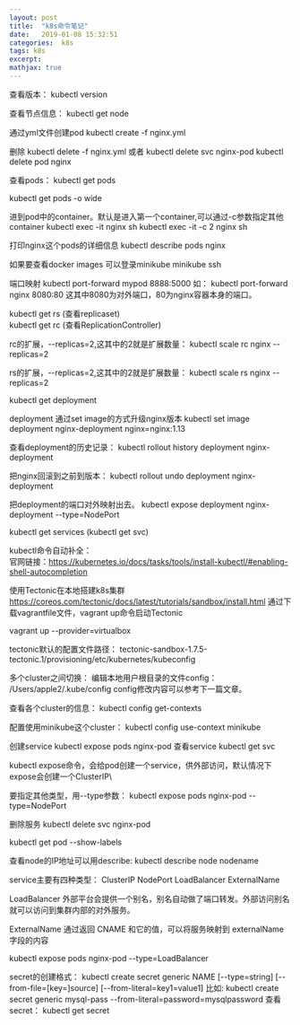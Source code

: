 ```yaml
---
layout: post
title:  "k8s命令笔记"
date:   2019-01-08 15:32:51
categories:  k8s
tags: k8s
excerpt: 
mathjax: true
---
```


查看版本：
kubectl version

查看节点信息：
kubectl get node

通过yml文件创建pod
kubectl create -f nginx.yml

删除
kubectl delete -f nginx.yml
或者
kubectl delete svc nginx-pod
kubectl delete pod nginx

查看pods：
kubectl get pods

kubectl get pods -o wide

进到pod中的container。默认是进入第一个container,可以通过-c参数指定其他container
kubectl exec -it nginx sh
kubectl exec -it -c 2 nginx sh

打印nginx这个pods的详细信息
kubectl describe pods nginx

如果要查看docker images 可以登录minikube
minikube ssh

端口映射
kubectl port-forward mypod 8888:5000
如：
kubectl port-forward nginx 8080:80
这其中8080为对外端口，80为nginx容器本身的端口。


kubectl get rs  (查看replicaset)  
kubectl get rc  (查看ReplicationController)

rc的扩展，--replicas=2,这其中的2就是扩展数量：
kubectl scale rc nginx --replicas=2

rs的扩展，--replicas=2,这其中的2就是扩展数量：
kubectl scale rs nginx --replicas=2


kubectl get deployment

deployment 通过set image的方式升级nginx版本
kubectl set image deployment nginx-deployment nginx=nginx:1.13

查看deployment的历史记录：
kubectl rollout history deployment nginx-deployment

把nginx回滚到之前到版本：
kubectl rollout undo deployment nginx-deployment


把deployment的端口对外映射出去。
kubectl expose deployment nginx-deployment --type=NodePort

kubectl get services (kubectl get svc)

kubectl命令自动补全：   
官网链接：https://kubernetes.io/docs/tasks/tools/install-kubectl/#enabling-shell-autocompletion 

使用Tectonic在本地搭建k8s集群
https://coreos.com/tectonic/docs/latest/tutorials/sandbox/install.html
通过下载vagrantfile文件，vagrant up命令启动Tectonic

vagrant up --provider=virtualbox

tectonic默认的配置文件路径：
tectonic-sandbox-1.7.5-tectonic.1/provisioning/etc/kubernetes/kubeconfig

多个cluster之间切换：
编辑本地用户根目录的文件config：
/Users/apple2/.kube/config
config修改内容可以参考下一篇文章。

查看各个cluster的信息：
kubectl config get-contexts

配置使用minikube这个cluster：
kubectl config use-context minikube


创建service
kubectl expose pods nginx-pod
查看service 
kubectl get svc

kubectl expose命令，会给pod创建一个service，供外部访问，默认情况下expose会创建一个ClusterIP\

要指定其他类型，用--type参数：
kubectl expose pods nginx-pod --type=NodePort

删除服务
kubectl delete svc nginx-pod

kubectl get pod --show-labels

查看node的IP地址可以用describe:
kubectl describe node nodename


service主要有四种类型：
ClusterIP
NodePort
LoadBalancer
ExternalName

LoadBalancer 外部平台会提供一个别名，别名自动做了端口转发。外部访问别名就可以访问到集群内部的对外服务。

ExternalName 通过返回 CNAME 和它的值，可以将服务映射到 externalName 字段的内容

kubectl expose pods nginx-pod --type=LoadBalancer


secret的创建格式：
kubectl create secret generic NAME [--type=string] [--from-file=[key=]source] [--from-literal=key1=value1]
比如:
kubectl create secret generic mysql-pass --from-literal=password=mysqlpassword
查看secret：
kubectl get secret















